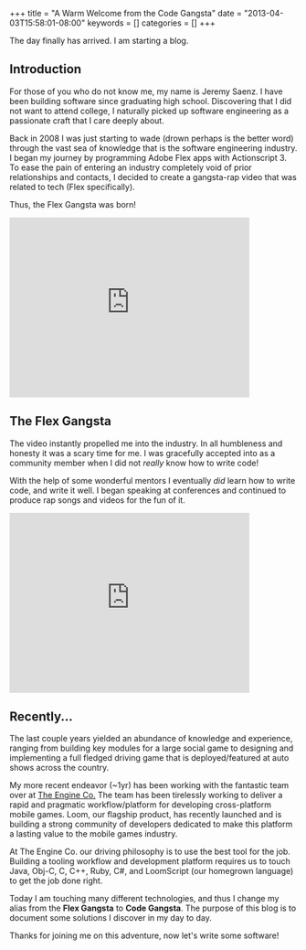 +++
title = "A Warm Welcome from the Code Gangsta"
date = "2013-04-03T15:58:01-08:00"
keywords = []
categories = []
+++

The day finally has arrived. I am starting a blog.

## Introduction

For those of you who do not know me, my name is Jeremy Saenz. I have been building software since graduating high school. Discovering that I did not want to attend college, I naturally picked up software engineering as a passionate craft that I care deeply about.

Back in 2008 I was just starting to wade (drown perhaps is the better word) through the vast sea of knowledge that is the software engineering industry. I began my journey by programming Adobe Flex apps with Actionscript 3. To ease the pain of entering an industry completely void of prior relationships and contacts, I decided to create a gangsta-rap video that was related to tech (Flex specifically).

Thus, the Flex Gangsta was born!

<iframe width="420" height="315" src="http://www.youtube.com/embed/k76KH-MxdAI" frameborder="0" allowfullscreen></iframe>

## The Flex Gangsta

The video instantly propelled me into the industry. In all humbleness and honesty it was a scary time for me. I was gracefully accepted into as a community member when I did not *really* know how to write code!

With the help of some wonderful mentors I eventually *did* learn how to write code, and write it well. I began speaking at conferences and continued to produce rap songs and videos for the fun of it.

<iframe width="420" height="315" src="http://www.youtube.com/embed/DJ001Kgz5wc" frameborder="0" allowfullscreen></iframe>

## Recently...

The last couple years yielded an abundance of knowledge and experience, ranging from building key modules for a large social game to designing and implementing a full fledged driving game that is deployed/featured at auto shows across the country.

My more recent endeavor (~1yr) has been working with the fantastic team over at [The Engine Co.](http://theengine.co/) The team has been tirelessly working to deliver a rapid and pragmatic workflow/platform for developing cross-platform mobile games. Loom, our flagship product, has recently launched and is building a strong community of developers dedicated to make this platform a lasting value to the mobile games industry.

At The Engine Co. our driving philosophy is to use the best tool for the job. Building a tooling workflow and development platform requires us to touch Java, Obj-C, C, C++, Ruby, C#, and LoomScript (our homegrown language) to get the job done right.

Today I am touching many different technologies, and thus I change my alias from the **Flex Gangsta** to **Code Gangsta**. The purpose of this blog is to document some solutions I discover in my day to day. 

Thanks for joining me on this adventure, now let's write some software!

